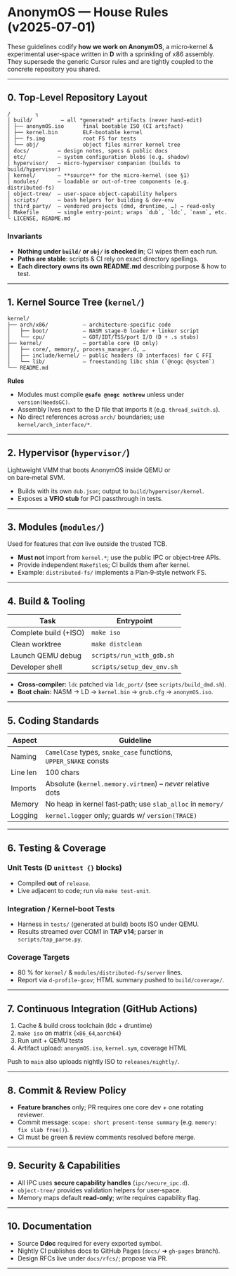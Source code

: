 # AnonymOS — House Rules (v2025‑07‑01)

These guidelines codify **how we work on AnonymOS**, a micro‑kernel & experimental user‑space written in **D** with a sprinkling of x86 assembly.  They supersede the generic Cursor rules and are tightly coupled to the concrete repository you shared.

---

## 0. Top‑Level Repository Layout

```
/        ┐
│ build/         – all *generated* artifacts (never hand‑edit)
│ ├── anonymOS.iso      final bootable ISO (CI artifact)
│ ├── kernel.bin        ELF-bootable kernel
│ ├── fs.img            root FS for tests
│ └── obj/              object files mirror kernel tree
│ docs/         – design notes, specs & public docs
│ etc/          – system configuration blobs (e.g. shadow)
│ hypervisor/   – micro‑hypervisor companion (builds to build/hypervisor)
│ kernel/       – **source** for the micro‑kernel (see §1)
│ modules/      – loadable or out‑of‑tree components (e.g. distributed‑fs)
│ object-tree/  – user‑space object‑capability helpers
│ scripts/      – bash helpers for building & dev‑env
│ third_party/  – vendored projects (dmd, druntime, …) → read‑only
│ Makefile      – single entry‑point; wraps `dub`, `ldc`, `nasm`, etc.
└ LICENSE, README.md
```

### Invariants

* **Nothing under `build/` or `obj/` is checked in**; CI wipes them each run.
* **Paths are stable**: scripts & CI rely on exact directory spellings.
* **Each directory owns its own README.md** describing purpose & how to test.

---

## 1. Kernel Source Tree (`kernel/`)

```
kernel/
├── arch/x86/           – architecture‑specific code
│   ├── boot/           – NASM stage‑0 loader + linker script
│   └── cpu/            – GDT/IDT/TSS/port I/O (D + .s stubs)
├── kernel/             – portable core (D only)
│   ├── core/, memory/, process_manager.d, …
│   ├── include/kernel/ – public headers (D interfaces) for C FFI
│   └── lib/            – freestanding libc shim (`@nogc @system`)
└── README.md
```

**Rules**

* Modules must compile **`@safe @nogc nothrow`** unless under `version(NeedsGC)`.
* Assembly lives next to the D file that imports it (e.g. `thread_switch.s`).
* No direct references across `arch/` boundaries; use `kernel/arch_interface/*`.

---

## 2. Hypervisor (`hypervisor/`)

Lightweight VMM that boots AnonymOS inside QEMU or on bare‑metal SVM.

* Builds with its own `dub.json`; output to `build/hypervisor/kernel`.
* Exposes a **VFIO stub** for PCI passthrough in tests.

---

## 3. Modules (`modules/`)

Used for features that *can* live outside the trusted TCB.

* **Must not** import from `kernel.*`; use the public IPC or object‑tree APIs.
* Provide independent `Makefile`s; CI builds them after kernel.
* Example: `distributed-fs/` implements a Plan‑9‑style network FS.

---

## 4. Build & Tooling

| Task                  | Entrypoint                 |
| --------------------- | -------------------------- |
| Complete build (+ISO) | `make iso`                 |
| Clean worktree        | `make distclean`           |
| Launch QEMU debug     | `scripts/run_with_gdb.sh`  |
| Developer shell       | `scripts/setup_dev_env.sh` |

* **Cross‑compiler:** `ldc` patched via `ldc_port/` (see `scripts/build_dmd.sh`).
* **Boot chain:** NASM → LD → `kernel.bin` → `grub.cfg` → `anonymOS.iso`.

---

## 5. Coding Standards

| Aspect   | Guideline                                                       |
| -------- | --------------------------------------------------------------- |
| Naming   | `CamelCase` types, `snake_case` functions, `UPPER_SNAKE` consts |
| Line len | 100 chars                                                       |
| Imports  | Absolute (`kernel.memory.virtmem`) – *never* relative dots      |
| Memory   | No heap in kernel fast‑path; use `slab_alloc` in `memory/`      |
| Logging  | `kernel.logger` only; guards w/ `version(TRACE)`                |

---

## 6. Testing & Coverage

### Unit Tests (D `unittest {}` blocks)

* Compiled **out** of `release`.
* Live adjacent to code; run via `make test-unit`.

### Integration / Kernel‑boot Tests

* Harness in `tests/` (generated at build) boots ISO under QEMU.
* Results streamed over COM1 in **TAP v14**; parser in `scripts/tap_parse.py`.

### Coverage Targets

* 80 % for `kernel/` & `modules/distributed-fs/server` lines.
* Report via `d-profile-gcov`; HTML summary pushed to `build/coverage/`.

---

## 7. Continuous Integration (GitHub Actions)

1. Cache & build cross toolchain (ldc + druntime)
2. `make iso` on matrix {`x86_64`,`aarch64`}
3. Run unit + QEMU tests
4. Artifact upload: `anonymOS.iso`, `kernel.sym`, coverage HTML

Push to `main` also uploads nightly ISO to `releases/nightly/`.

---

## 8. Commit & Review Policy

* **Feature branches** only; PR requires one core dev + one rotating reviewer.
* Commit message: `scope: short present‑tense summary` (e.g. `memory: fix slab free()`).
* CI must be green & review comments resolved before merge.

---

## 9. Security & Capabilities

* All IPC uses **secure capability handles** (`ipc/secure_ipc.d`).
* `object-tree/` provides validation helpers for user‑space.
* Memory maps default **read‑only**; write requires capability flag.

---

## 10. Documentation

* Source **Ddoc** required for every exported symbol.
* Nightly CI publishes docs to GitHub Pages (`docs/` ➜ `gh-pages` branch).
* Design RFCs live under `docs/rfcs/`; propose via PR.

---
